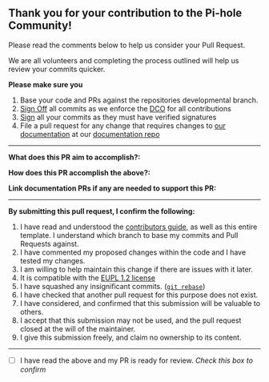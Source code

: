 ## Thank you for your contribution to the Pi-hole Community!

Please read the comments below to help us consider your Pull Request.

We are all volunteers and completing the process outlined will help us review your commits quicker.

**Please make sure you**

 1. Base your code and PRs against the repositories developmental branch.
 2. [Sign Off](https://docs.pi-hole.net/guides/github/how-to-signoff/) all commits as we enforce the [DCO](https://docs.pi-hole.net/guides/github/dco/) for all contributions
 3. [Sign](https://docs.github.com/en/authentication/managing-commit-signature-verification/signing-commits) all your commits as they must have verified signatures
 4. File a pull request for any change that requires changes to [our documentation](https://docs.pi-hole.net/) at our [documentation repo](https://github.com/pi-hole/docs) 

---

**What does this PR aim to accomplish?:**

<!--- Replace this with detailed description, screenshots (if necessary), as well as links to any relevant GitHub issues -->

**How does this PR accomplish the above?:**

<!--- Replace this with a detailed description (such as a changelog) and screenshots (if necessary) of the implemented fix -->

**Link documentation PRs if any are needed to support this PR:**

<!--- Replace this with a link to your documentation PR  -->

---
**By submitting this pull request, I confirm the following:**

1. I have read and understood the [contributors guide](https://docs.pi-hole.net/guides/github/contributing/), as well as this entire template. I understand which branch to base my commits and Pull Requests against.
2. I have commented my proposed changes within the code and I have tested my changes.
3. I am willing to help maintain this change if there are issues with it later.
4. It is compatible with the [EUPL 1.2 license](https://opensource.org/licenses/EUPL-1.1)
5. I have squashed any insignificant commits. ([`git rebase`](http://gitready.com/advanced/2009/02/10/squashing-commits-with-rebase.html))
6. I have checked that another pull request for this purpose does not exist.
7. I have considered, and confirmed that this submission will be valuable to others.
8. I accept that this submission may not be used, and the pull request closed at the will of the maintainer.
9. I give this submission freely, and claim no ownership to its content.

---
- [ ] I have read the above and my PR is ready for review. *Check this box to confirm*
